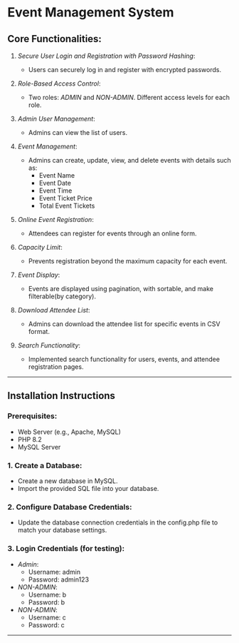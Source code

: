 # Event Management System

## Core Functionalities:

1. *Secure User Login and Registration with Password Hashing*: 
   - Users can securely log in and register with encrypted passwords.
   
2. *Role-Based Access Control*: 
   - Two roles: *ADMIN* and *NON-ADMIN*. Different access levels for each role.

3. *Admin User Management*: 
   - Admins can view the list of users.

4. *Event Management*:
   - Admins can create, update, view, and delete events with details such as:
     - Event Name
     - Event Date
     - Event Time
     - Event Ticket Price
     - Total Event Tickets

5. *Online Event Registration*:
   - Attendees can register for events through an online form.

6. *Capacity Limit*:
   - Prevents registration beyond the maximum capacity for each event.

7. *Event Display*:
   - Events are displayed using pagination, with sortable, and make filterable(by category).

8. *Download Attendee List*:
   - Admins can download the attendee list for specific events in CSV format.

9. *Search Functionality*:
   - Implemented search functionality for users, events, and attendee registration pages.

---

## Installation Instructions

### Prerequisites:

- Web Server (e.g., Apache, MySQL)
- PHP 8.2
- MySQL Server

### 1. Create a Database:

   - Create a new database in MySQL.
   - Import the provided SQL file into your database.

### 2. Configure Database Credentials:

   - Update the database connection credentials in the config.php file to match your database settings.

### 3. Login Credentials (for testing):

   - *Admin*:
     - Username: admin
     - Password: admin123
   - *NON-ADMIN*:
     - Username: b
     - Password: b
   - *NON-ADMIN*:
     - Username: c
     - Password: c

---